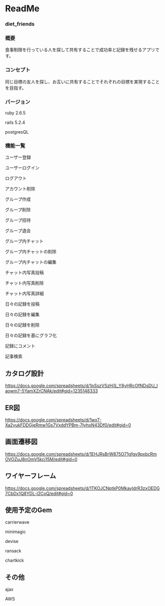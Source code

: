 # ReadMe
### diet_friends
### 概要
食事制限を行っている人を探して共有することで成功率と記録を残せるアプリです。
### コンセプト
同じ目標の友人を探し、お互いに共有することでそれぞれの目標を実現することを目指す。
### バージョン
ruby 2.6.5

rails 5.2.4

postgresQL
### 機能一覧
ユーザー登録

ユーザーログイン

ログアウト

アカウント削除

グループ作成

グループ削除

グループ招待

グループ退会

グループ内チャット

グループ内チャットの削除

グループ内チャットの編集

チャット内写真投稿

チャット内写真削除

チャット内写真詳細

日々の記録を投稿

日々の記録を編集

日々の記録を削除

日々の記録を基にグラフ化

記録にコメント

記事検索
## カタログ設計
https://docs.google.com/spreadsheets/d/1pSszVSzHiS_Y8yHRcOfNDsDU_Iaowm7-5YamXZrCNAk/edit#gid=1235148333
## ER図
https://docs.google.com/spreadsheets/d/1wxT-Xa2yukFDDGjeRmw1Gs7VxddYPBm-7IyhoN43Df0/edit#gid=0
## 画面遷移図
https://docs.google.com/spreadsheets/d/1EHJRsBrW875O71gfgy9pxbcRmOVOZuJ8nOmV5kcj15M/edit#gid=0
## ワイヤーフレーム
https://docs.google.com/spreadsheets/d/1TKOJCNptkP0MkayIdrR3zxOEDG7CbDx1Q8YDL-l2CoQ/edit#gid=0
## 使用予定のGem
carrierwave

minimagic

devise

ransack

chartkick
## その他
ajax

AWS
